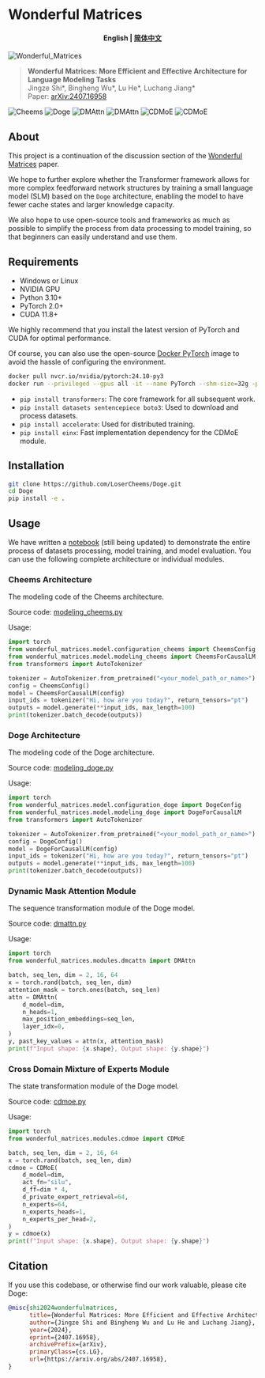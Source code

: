<!-- coding=utf-8
Copyright 2024 Jingze Shi and Bingheng Wu. All rights reserved.

This code is based on the Wonderful Matrices paper implementation.

    https://arxiv.org/abs/2407.16958

Licensed under the Apache License, Version 2.0 (the "License");
you may not use this file except in compliance with the License.
You may obtain a copy of the License at

    http://www.apache.org/licenses/LICENSE-2.0

Unless required by applicable law or agreed to in writing, software
distributed under the License is distributed on an "AS IS" BASIS,
WITHOUT WARRANTIES OR CONDITIONS OF ANY KIND, either express or implied.
See the License for the specific language governing permissions and
limitations under the License. -->


# Wonderful Matrices

<h4 align="center">
<p>

English | [简体中文](./README_zh.md)

</p>
</h4>

![Wonderful_Matrices](./assets/wonderful_matrices.png)
> **Wonderful Matrices: More Efficient and Effective Architecture for Language Modeling Tasks**\
> Jingze Shi*, Bingheng Wu*, Lu He*, Luchang Jiang*\
> Paper: [arXiv:2407.16958](https://arxiv.org/abs/2407.16958)

![Cheems](./assets/cheems_architecture.png)
![Doge](./assets/doge_architecture.png)
![DMAttn](./assets/dmattn.png)
![DMAttn](./assets/mqar.png)
![CDMoE](./assets/cdmoe.png)
![CDMoE](./assets/merm.png)

## About

This project is a continuation of the discussion section of the [Wonderful Matrices](https://arxiv.org/abs/2407.16958) paper.

We hope to further explore whether the Transformer framework allows for more complex feedforward network structures by training a small language model (SLM) based on the `Doge` architecture, enabling the model to have fewer cache states and larger knowledge capacity.

We also hope to use open-source tools and frameworks as much as possible to simplify the process from data processing to model training, so that beginners can easily understand and use them.


## Requirements

- Windows or Linux
- NVIDIA GPU
- Python 3.10+
- PyTorch 2.0+
- CUDA 11.8+

We highly recommend that you install the latest version of PyTorch and CUDA for optimal performance.

Of course, you can also use the open-source [Docker PyTorch](https://catalog.ngc.nvidia.com/orgs/nvidia/containers/pytorch) image to avoid the hassle of configuring the environment.

```bash
docker pull nvcr.io/nvidia/pytorch:24.10-py3
docker run --privileged --gpus all -it --name PyTorch --shm-size=32g -p 8888:8888 -p 6006:6006 --ulimit memlock=-1 --ulimit stack=67108864 -v <your code path>:/workspace -v <your datasets path>:/workspace/Doge/datasets nvcr.io/nvidia/pytorch:24.10-py3
```

- `pip install transformers`: The core framework for all subsequent work.
- `pip install datasets sentencepiece boto3`: Used to download and process datasets.
- `pip install accelerate`: Used for distributed training.
- `pip install einx`: Fast implementation dependency for the CDMoE module.

## Installation

```bash
git clone https://github.com/LoserCheems/Doge.git
cd Doge
pip install -e .
```

## Usage

We have written a [notebook](./examples/notebook.ipynb) (still being updated) to demonstrate the entire process of datasets processing, model training, and model evaluation. 
You can use the following complete architecture or individual modules.

### Cheems Architecture

The modeling code of the Cheems architecture.

Source code: [modeling_cheems.py](./src/wonderful_matrices/model/modeling_cheems.py)

Usage:

```python
import torch
from wonderful_matrices.model.configuration_cheems import CheemsConfig
from wonderful_matrices.model.modeling_cheems import CheemsForCausalLM
from transformers import AutoTokenizer

tokenizer = AutoTokenizer.from_pretrained("<your_model_path_or_name>")
config = CheemsConfig()
model = CheemsForCausalLM(config)
input_ids = tokenizer("Hi, how are you today?", return_tensors="pt")
outputs = model.generate(**input_ids, max_length=100)
print(tokenizer.batch_decode(outputs))
```

### Doge Architecture

The modeling code of the Doge architecture.

Source code: [modeling_doge.py](./src/wonderful_matrices/model/modeling_doge.py)

Usage:

```python
import torch
from wonderful_matrices.model.configuration_doge import DogeConfig
from wonderful_matrices.model.modeling_doge import DogeForCausalLM
from transformers import AutoTokenizer

tokenizer = AutoTokenizer.from_pretrained("<your_model_path_or_name>")
config = DogeConfig()
model = DogeForCausalLM(config)
input_ids = tokenizer("Hi, how are you today?", return_tensors="pt")
outputs = model.generate(**input_ids, max_length=100)
print(tokenizer.batch_decode(outputs))
```

### Dynamic Mask Attention Module

The sequence transformation module of the Doge model.

Source code: [dmattn.py](./src/wonderful_matrices/modules/dmattn.py)

Usage:

```python
import torch
from wonderful_matrices.modules.dmcattn import DMAttn

batch, seq_len, dim = 2, 16, 64
x = torch.rand(batch, seq_len, dim)
attention_mask = torch.ones(batch, seq_len)
attn = DMAttn(
    d_model=dim,
    n_heads=1,
    max_position_embeddings=seq_len,
    layer_idx=0,
)
y, past_key_values = attn(x, attention_mask)
print(f"Input shape: {x.shape}, Output shape: {y.shape}")
```

### Cross Domain Mixture of Experts Module

The state transformation module of the Doge model.

Source code: [cdmoe.py](./src/wonderful_matrices/modules/cdmoe.py)

Usage:

```python
import torch
from wonderful_matrices.modules.cdmoe import CDMoE

batch, seq_len, dim = 2, 16, 64
x = torch.rand(batch, seq_len, dim)
cdmoe = CDMoE(
    d_model=dim,
    act_fn="silu",
    d_ff=dim * 4,
    d_private_expert_retrieval=64,
    n_experts=64,
    n_experts_heads=1,
    n_experts_per_head=2,
)
y = cdmoe(x)
print(f"Input shape: {x.shape}, Output shape: {y.shape}")
```

## Citation

If you use this codebase, or otherwise find our work valuable, please cite Doge:

```bibtex
@misc{shi2024wonderfulmatrices,
      title={Wonderful Matrices: More Efficient and Effective Architecture for Language Modeling Tasks}, 
      author={Jingze Shi and Bingheng Wu and Lu He and Luchang Jiang},
      year={2024},
      eprint={2407.16958},
      archivePrefix={arXiv},
      primaryClass={cs.LG},
      url={https://arxiv.org/abs/2407.16958}, 
}
```




